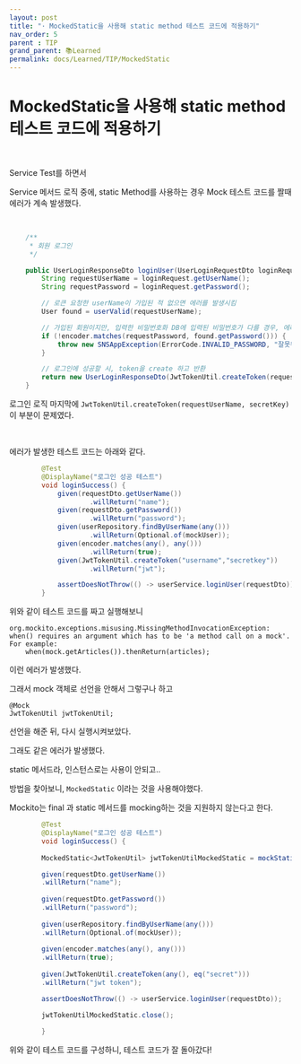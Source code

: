 ```yaml
---
layout: post
title: "· MockedStatic을 사용해 static method 테스트 코드에 적용하기"
nav_order: 5
parent : TIP
grand_parent: 📚Learned
permalink: docs/Learned/TIP/MockedStatic
---
```


# MockedStatic을 사용해 static method 테스트 코드에 적용하기

<br>

Service Test를 하면서

Service 메서드 로직 중에, static Method를 사용하는 경우 Mock 테스트 코드를 짤때 에러가 계속 발생했다.

<br>

```java
    /**
     * 회원 로그인
     */

    public UserLoginResponseDto loginUser(UserLoginRequestDto loginRequest) throws SQLException {
        String requestUserName = loginRequest.getUserName();
        String requestPassword = loginRequest.getPassword();

        // 로큰 요청한 userName이 가입된 적 없으면 에러를 발생시킴
        User found = userValid(requestUserName);

        // 가입된 회원이지만, 입력한 비밀번호화 DB에 입력된 비밀번호가 다를 경우, 에러를 발생시킴
        if (!encoder.matches(requestPassword, found.getPassword())) {
            throw new SNSAppException(ErrorCode.INVALID_PASSWORD, "잘못된 비밀번호 입니다");
        }

        // 로그인에 성공할 시, token을 create 하고 반환
        return new UserLoginResponseDto(JwtTokenUtil.createToken(requestUserName, secretKey));
    }
```

로그인 로직 마지막에 `JwtTokenUtil.createToken(requestUserName, secretKey)` 이 부분이 문제였다.

<br>

에러가 발생한 테스트 코드는 아래와 같다.

```java
        @Test
        @DisplayName("로그인 성공 테스트")
        void loginSuccess() {
            given(requestDto.getUserName())
                    .willReturn("name");
            given(requestDto.getPassword())
                    .willReturn("password");
            given(userRepository.findByUserName(any()))
                    .willReturn(Optional.of(mockUser));
            given(encoder.matches(any(), any()))
                    .willReturn(true);
            given(JwtTokenUtil.createToken("username","secretkey"))
                    .willReturn("jwt");

            assertDoesNotThrow(() -> userService.loginUser(requestDto));
        }
```

위와 같이 테스트 코드를 짜고 실행해보니

```
org.mockito.exceptions.misusing.MissingMethodInvocationException: 
when() requires an argument which has to be 'a method call on a mock'.
For example:
    when(mock.getArticles()).thenReturn(articles);
```

이런 에러가 발생했다.

그래서 mock 객체로 선언을 안해서 그렇구나 하고

```
@Mock
JwtTokenUtil jwtTokenUtil;
```

선언을 해준 뒤, 다시 실행시켜보았다.

그래도 같은 에러가 발생했다.

static 메서드라, 인스턴스로는 사용이 안되고..

방법을 찾아보니,  `MockedStatic` 이라는 것을 사용해야했다.

Mockito는 final 과 static 메서드를 mocking하는 것을 지원하지 않는다고 한다.


```java
        @Test
        @DisplayName("로그인 성공 테스트")
        void loginSuccess() {
                
        MockedStatic<JwtTokenUtil> jwtTokenUtilMockedStatic = mockStatic(JwtTokenUtil.class);

        given(requestDto.getUserName())
        .willReturn("name");
        
        given(requestDto.getPassword())
        .willReturn("password");
        
        given(userRepository.findByUserName(any()))
        .willReturn(Optional.of(mockUser));
        
        given(encoder.matches(any(), any()))
        .willReturn(true);
        
        given(JwtTokenUtil.createToken(any(), eq("secret")))
        .willReturn("jwt token");

        assertDoesNotThrow(() -> userService.loginUser(requestDto));

        jwtTokenUtilMockedStatic.close();
        
        }

```

위와 같이 테스트 코드를 구성하니, 테스트 코드가 잘 돌아갔다!